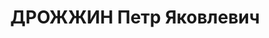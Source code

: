 ---
title: ДРОЖЖИН Петр Яковлевич
description: "Род. в 1902, Западная обл., Стодолищенский р-н, дер. Емельяновка, русский,\
  \ б/п. Проживал: Иркутская обл., г. Бодайбо. Главный инженер Артемовского приискового\
  \ управления \n  Арестован 11.07.1937. Обв. по ст. ст. 58-7, 58-8, 58-9, 58-11 УК\
  \ РСФСР. Приговор: ВК ВС СССР, 25.10.1937 – ВМН. Расстрелян 25.10.1937, г.Иркутск.\
  \ \n  Реабилитирован ВК ВС СССР 07.09.1957"
---